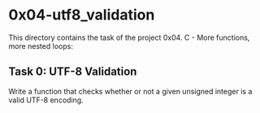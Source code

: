 # 0x04-utf8_validation
This directory contains the task of the project 0x04. C - More functions, more nested loops:

## Task 0: UTF-8 Validation
Write a function that checks whether or not a given unsigned integer is a valid UTF-8 encoding.
